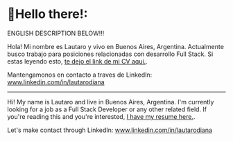 <!--
**LautaroDiana/LautaroDiana** is a ✨ _special_ ✨ repository because its `README.md` (this file) appears on your GitHub profile.

Here are some ideas to get you started:

- 🔭 I’m currently working on ...
- 🌱 I’m currently learning ...
- 👯 I’m looking to collaborate on ...
- 🤔 I’m looking for help with ...
- 💬 Ask me about ...
- 📫 How to reach me: ...
- 😄 Pronouns: ...
- ⚡ Fun fact: ...
-->
# 🚀Hello there!:
ENGLISH DESCRIPTION BELOW!!!

Hola! Mi nombre es Lautaro y vivo en Buenos Aires, Argentina. Actualmente busco trabajo para posiciones relacionadas con desarrollo Full Stack. Si estas leyendo esto, [te dejo el link de mi CV aqui.](https://drive.google.com/file/d/1f9uaBAPI0GSRpwlCKaaBHuFz2GMImaQX/view?usp=drive_link).

Mantengamonos en contacto a traves de LinkedIn: www.linkedin.com/in/lautarodiana
_________________________________________________________________________________________________________________________________

Hi! My name is Lautaro and live in Buenos Aires, Argentina. I'm currently looking for a job as a Full Stack Developer or any other related field. If you're reading this and you're interested, [I have my resume here.](https://drive.google.com/file/d/1pt1SQuJFlFQEX2X8S5ZjZZovZny1rxaM/view?usp=drive_link).

Let's make contact through LinkedIn: www.linkedin.com/in/lautarodiana
